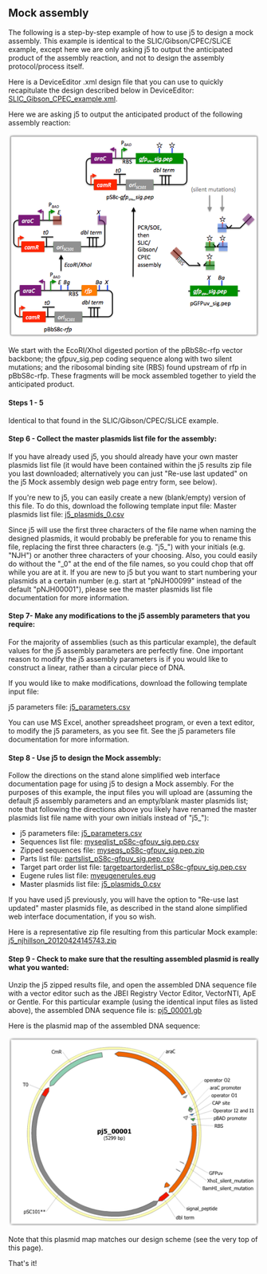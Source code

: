 ## Mock assembly

The following is a step-by-step example of how to use j5 to design a mock assembly. This example is identical to the SLIC/Gibson/CPEC/SLiCE example, except here we are only asking j5 to output the anticipated product of the assembly reaction, and not to design the assembly protocol/process itself.

Here is a DeviceEditor .xml design file that you can use to quickly recapitulate the design described below in DeviceEditor: [SLIC_Gibson_CPEC_example.xml](../../documents/SLIC_Gibson_CPEC_example.xml).

Here we are asking j5 to output the anticipated product of the following assembly reaction:

![](../../images/pastedImage65.png)

We start with the EcoRI/XhoI digested portion of the pBbS8c-rfp vector backbone; the gfpuv_sig.pep coding sequence along with two silent mutations; and the ribosomal binding site (RBS) found upstream of rfp in pBbS8c-rfp. These fragments will be mock assembled together to yield the anticipated product. 

#### Steps 1 - 5

Identical to that found in the SLIC/Gibson/CPEC/SLiCE example.

#### Step 6 - Collect the master plasmids list file for the assembly:

If you have already used j5, you should already have your own master plasmids list file (it would have been contained within the j5 results zip file you last downloaded; alternatively you can just "Re-use last updated" on the j5 Mock assembly design web page entry form, see below).

If you're new to j5, you can easily create a new (blank/empty) version of this file. To do this, download the following template input file:
Master plasmids list file: [j5_plasmids_0.csv](../../documents/j5_plasmids_02.csv)

Since j5 will use the first three characters of the file name when naming the designed plasmids, it would probably be preferable for you to rename this file, replacing the first three characters (e.g. "j5_") with your initials (e.g. "NJH") or another three characters of your choosing. Also, you could easily do without the "_0" at the end of the file names, so you could chop that off while you are at it. If you are new to j5 but you want to start numbering your plasmids at a certain number (e.g. start at "pNJH00099" instead of the default "pNJH00001"), please see the master plasmids list file documentation for more information.

#### Step 7- Make any modifications to the j5 assembly parameters that you require:

For the majority of assemblies (such as this particular example), the default values for the j5 assembly parameters are perfectly fine. One important reason to modify the j5 assembly parameters is if you would like to construct a linear, rather than a circular piece of DNA.

If you would like to make modifications, download the following template input file:

j5 parameters file: [j5_parameters.csv](../../documents/j5_parameters.csv)

You can use MS Excel, another spreadsheet program, or even a text editor, to modify the j5 parameters, as you see fit. See the j5 parameters file documentation for more information.

#### Step 8 - Use j5 to design the Mock assembly:

Follow the directions on the stand alone simplified web interface documentation page for using j5 to design a Mock assembly. For the purposes of this example, the input files you will upload are (assuming the default j5 assembly parameters and an empty/blank master plasmids list; note that following the directions above you likely have renamed the master plasmids list file name with your own initials instead of "j5_"):

  - j5 parameters file: [j5_parameters.csv](../../documents/j5_parameters.csv) 
  - Sequences list file: [myseqlist_pS8c-gfpuv_sig.pep.csv](../../documents/myseqlist_pS8c-gfpuv_1.csv)
  - Zipped sequences file: [myseqs_pS8c-gfpuv_sig.pep.zip](../../documents/myseqs_pS8c-gfpuv_sig1.zip)
  - Parts list file: [partslist_pS8c-gfpuv_sig.pep.csv](../../documents/partslist_pS8c-gfpuv_1.csv)
  - Target part order list file: [targetpartorderlist_pS8c-gfpuv_sig.pep.csv](../../documents/targetpartorderlist_p3.csv)
  - Eugene rules list file: [myeugenerules.eug](../../documents/myeugenerules2.eug.txt)
  - Master plasmids list file: [j5_plasmids_0.csv](../../documents/j5_plasmids_01.csv)

If you have used j5 previously, you will have the option to "Re-use last updated" master plasmids file, as described in the stand alone simplified web interface documentation, if you so wish.

Here is a representative zip file resulting from this particular Mock example: [j5_njhillson_20120424145743.zip](../../documents/j5_njhillson_20120424.zip)

#### Step 9 - Check to make sure that the resulting assembled plasmid is really what you wanted:

Unzip the j5 zipped results file, and open the assembled DNA sequence file with a vector editor such as the JBEI Registry Vector Editor, VectorNTI, ApE or Gentle.
For this particular example (using the identical input files as listed above), the assembled DNA sequence file is: [pj5_00001.gb](../../documents/pj5_000010.gb.txt)

Here is the plasmid map of the assembled DNA sequence:

![](../../images/pj5_00001_plasmid_map.png)

Note that this plasmid map matches our design scheme (see the very top of this page).

That's it!
